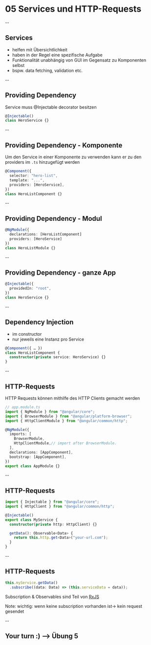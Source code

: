 # 05 Services und HTTP-Requests

--

## Services

- helfen mit Übersichtlichkeit
- haben in der Regel eine spezifische Aufgabe
- Funktionalität unabhängig von GUI im Gegensatz zu Komponenten selbst
- bspw. data fetching, validation etc.

--

## Providing Dependency

Service muss @Injectable decorator besitzen

```typescript
@Injectable()
class HeroService {}
```

--

## Providing Dependency - Komponente

Um den Service in einer Komponente zu verwenden kann er zu den providers im `.ts` hinzugefügt werden

```typescript
@Component({
  selector: "hero-list",
  template: "...",
  providers: [HeroService],
})
class HeroListComponent {}
```

--

## Providing Dependency - Modul

```typescript
@NgModule({
  declarations: [HeroListComponent]
  providers: [HeroService]
})
class HeroListModule {}
```

--

## Providing Dependency - ganze App

```typescript
@Injectable({
  providedIn: "root",
})
class HeroService {}
```

--

## Dependency Injection

- im constructor
- nur jeweils eine Instanz pro Service

```typescript
@Component({ … })
class HeroListComponent {
  constructor(private service: HeroService) {}
}
```

--

## HTTP-Requests

HTTP Requests können mithilfe des HTTP Clients gemacht werden

```typescript [9]
// app.module.ts
import { NgModule } from "@angular/core";
import { BrowserModule } from "@angular/platform-browser";
import { HttpClientModule } from "@angular/common/http";

@NgModule({
  imports: [
    BrowserModule,
    HttpClientModule,// import after BrowserModule.
  ],
  declarations: [AppComponent],
  bootstrap: [AppComponent],
})
export class AppModule {}
```

--

## HTTP-Requests

```typescript
import { Injectable } from "@angular/core";
import { HttpClient } from "@angular/common/http";

@Injectable()
export class MyService {
  constructor(private http: HttpClient) {}

  getData(): Observable<Data> {
    return this.http.get<Data>("your-url.com");
  }
}
```
--

## HTTP-Requests

```typescript
this.myService.getData()
  .subscribe((data: Data) => (this.serviceData = data));
```
Subscription & Observables sind Teil von [RxJS](https://rxjs.dev/)

Note:
wichtig: wenn keine subscription vorhanden ist-> kein request gesendet

--

## Your turn :) --> Übung 5
